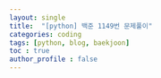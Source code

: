 ```yaml
---
layout: single
title:  "[python] 백준 1149번 문제풀이"
categories: coding
tags: [python, blog, baekjoon] 
toc : true
author_profile : false 
---
```

